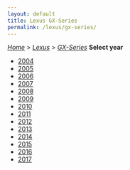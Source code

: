 ```yaml
---
layout: default
title: Lexus GX-Series
permalink: /lexus/gx-series/
---
```

[*Home*](/) > [*Lexus*](/lexus/) > [*GX-Series*](/lexus/gx-series/)
**Select year**
- [2004](/lexus/gx-series/2004/)
- [2005](/lexus/gx-series/2005/)
- [2006](/lexus/gx-series/2006/)
- [2007](/lexus/gx-series/2007/)
- [2008](/lexus/gx-series/2008/)
- [2009](/lexus/gx-series/2009/)
- [2010](/lexus/gx-series/2010/)
- [2011](/lexus/gx-series/2011/)
- [2012](/lexus/gx-series/2012/)
- [2013](/lexus/gx-series/2013/)
- [2014](/lexus/gx-series/2014/)
- [2015](/lexus/gx-series/2015/)
- [2016](/lexus/gx-series/2016/)
- [2017](/lexus/gx-series/2017/)
